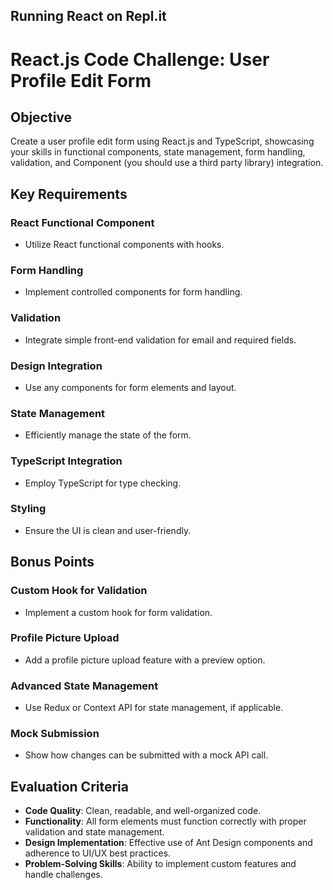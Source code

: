 ## Running React on Repl.it

# React.js Code Challenge: User Profile Edit Form

## Objective
Create a user profile edit form using React.js and TypeScript, showcasing your skills in functional components, state management, form handling, validation, and Component (you should use a third party library) integration.

## Key Requirements

### React Functional Component
- Utilize React functional components with hooks.

### Form Handling
- Implement controlled components for form handling.

### Validation
- Integrate simple front-end validation for email and required fields.

###  Design Integration
- Use any components for form elements and layout.

### State Management
- Efficiently manage the state of the form.

### TypeScript Integration
- Employ TypeScript for type checking.

### Styling
- Ensure the UI is clean and user-friendly.

## Bonus Points

### Custom Hook for Validation
- Implement a custom hook for form validation.

### Profile Picture Upload
- Add a profile picture upload feature with a preview option.

### Advanced State Management
- Use Redux or Context API for state management, if applicable.

### Mock Submission
- Show how changes can be submitted with a mock API call.

## Evaluation Criteria

- **Code Quality**: Clean, readable, and well-organized code.
- **Functionality**: All form elements must function correctly with proper validation and state management.
- **Design Implementation**: Effective use of Ant Design components and adherence to UI/UX best practices.
- **Problem-Solving Skills**: Ability to implement custom features and handle challenges.

